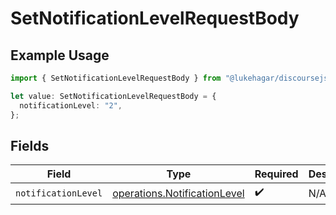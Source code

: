 # SetNotificationLevelRequestBody

## Example Usage

```typescript
import { SetNotificationLevelRequestBody } from "@lukehagar/discoursejs/sdk/models/operations";

let value: SetNotificationLevelRequestBody = {
  notificationLevel: "2",
};
```

## Fields

| Field                                                                               | Type                                                                                | Required                                                                            | Description                                                                         |
| ----------------------------------------------------------------------------------- | ----------------------------------------------------------------------------------- | ----------------------------------------------------------------------------------- | ----------------------------------------------------------------------------------- |
| `notificationLevel`                                                                 | [operations.NotificationLevel](../../../sdk/models/operations/notificationlevel.md) | :heavy_check_mark:                                                                  | N/A                                                                                 |